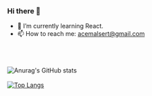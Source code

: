 ### Hi there 👋


- 🌱 I’m currently learning React.
- 📫 How to reach me: acemalsert@gmail.com

<br>
<br>

![Anurag's GitHub stats](https://github-readme-stats.vercel.app/api?username=acemalsert&show_icons=true&theme=radical)
<br>
<br>
[![Top Langs](https://github-readme-stats.vercel.app/api/top-langs/?username=acemalsert)](https://github.com/acemalsert/github-readme-stats)



